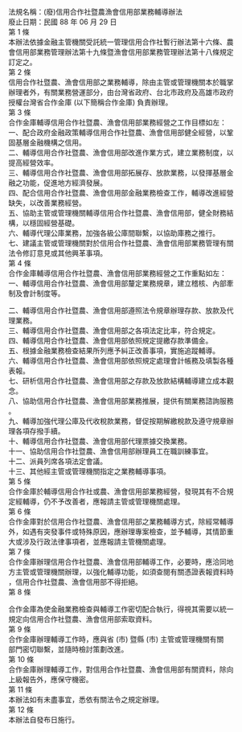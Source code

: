 法規名稱：(廢)信用合作社暨農漁會信用部業務輔導辦法  
廢止日期：民國 88 年 06 月 29 日  
第 1 條  
本辦法依據金融主管機關受託統一管理信用合作社暫行辦法第十六條、農  
會信用部業務管理辦法第十九條暨漁會信用部業務管理辦法第十八條規定  
訂定之。  
第 2 條  
信用合作社暨農、漁會信用部之業務輔導，除由主管或管理機關本於職掌  
辦理者外，有關業務營運部分，由台灣省政府、台北市政府及高雄市政府  
授權台灣省合作金庫 (以下簡稱合作金庫) 負責辦理。  
第 3 條  
合作金庫輔導信用合作社暨農、漁會信用部業務經營之工作目標如左：  
一、配合政府金融政策輔導信用合作社暨農、漁會信用部健全經營，以鞏  
固基層金融機構之信用。  
二、輔導信用合作社暨農、漁會信用部改進作業方式，建立業務制度，以  
提高經營效率。  
三、輔導信用合作社暨農、漁會信用部拓展存、放款業務，以發揮基層金  
融之功能，促進地方經濟發展。  
四、配合信用合作社暨農、漁會信用部金融業務檢查工作，輔導改進經營  
缺失，以改善業務經營。  
五、協助主管或管理機關輔導信用合作社暨農、漁會信用部，健全財務結  
構，以穩固經營基礎。  
六、輔導代理公庫業務，加強各級公庫間聯繫，以協助庫務之推行。  
七、建議主管或管理機關對於信用合作社暨農、漁會信用部業務管理有關  
法令修訂意見或其他興革事項。  
第 4 條  
合作金庫輔導信用合作社暨農、漁會信用部業務經營之工作重點如左：  
一、輔導信用合作社暨農、漁會信用部釐定業務規章，建立稽核、內部牽  
制及會計制度等。  


二、輔導信用合作社暨農、漁會信用部遵照法令規章辦理存款、放款及代  
理業務。  
三、輔導信用合作社暨農、漁會信用部之各項法定比率，符合規定。  
四、輔導信用合作社暨農、漁會信用部依照規定提繳存款準備金。  
五、根據金融業務檢查結果所列應予糾正改善事項，實施追蹤輔導。  
六、輔導信用合作社暨農、漁會信用部依照規定處理會計帳務及填製各種  
表報。  
七、研析信用合作社暨農、漁會信用部之存款及放款結構輔導建立成本觀  
念。  
八、協助信用合作社暨農、漁會信用部業務推展，提供有關業務諮詢服務  
。  
九、輔導加強代理公庫及代收稅款業務，督促按期解繳稅款及遵守規章辦  
理各項存撥手續。  
十、輔導信用合作社暨農、漁會信用部代理票據交換業務。  
十一、協助信用合作社暨農、漁會信用部辦理員工在職訓練事宜。  
十二、派員列席各項法定會議。  
十三、其他經主管或管理機關指定之業務輔導事項。  
第 5 條  
合作金庫於輔導信用合作社或農、漁會信用部業務經營，發現其有不合規  
定經輔導，仍不予改善者，應報請主管或管理機關處理。  
第 6 條  
合作金庫對於信用合作社暨農、漁會信用部之業務輔導方式，除經常輔導  
外，如遇有突發事件或特殊原因，應辦理專案檢查，並予輔導，其情節重  
大或涉及行政法律事項者，並應報請主管機關處理。  
第 7 條  
合作金庫辦理信用合作社暨農、漁會信用部輔導工作，必要時，應洽同地  
方主管或管理機關辦理，以強化輔導功能，如須查閱有關憑證表報資料時  
，信用合作社暨農、漁會信用部不得拒絕。  
第 8 條  


合作金庫為使金融業務檢查與輔導工作密切配合執行，得視其需要以統一  
規定向信用合作社暨農、漁會信用部索取資料。  
第 9 條  
合作金庫辦理輔導工作時，應與省 (市) 暨縣 (市) 主管或管理機關有關  
部門密切聯繫，並隨時檢討策劃改進。  
第 10 條  
合作金庫辦理輔導工作，對信用合作社暨農、漁會信用部有關資料，除向  
上級報告外，應保守機密。  
第 11 條  
本辦法如有未盡事宜，悉依有關法令之規定辦理。  
第 12 條  
本辦法自發布日施行。  


